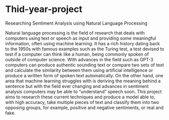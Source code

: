 # Thid-year-project
Researching Sentiment Analysis using Natural Language Processing


Natural language processing is the field of research that deals with computers using text or speech as input and providing some meaningful information, often using machine learning. It has a rich history dating back to the 1950s with famous examples such as the Turing test, a test devised to test if a computer can think like a human, being commonly spoken of outside of computer science. With advances in the field such as GPT-3 computers can produce authentic sounding text or compare two sets of text and calculate the similarity between them using artificial intelligence or produce a written form of spoken text automatically. On the other hand, one area that machine learning struggles with is deriving the meaning behind a sentence but with the field ever changing and advances in sentiment analysis computers may be able to “understand” speech soon. This project aims to research these current techniques and produce a model able to, with high accuracy, take multiple pieces of text and classify them into two opposing groups, for example, positive and negative sentiments, or real and fake.